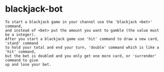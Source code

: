 # blackjack-bot
    To start a blackjack game in your channel use the 'blackjack <bet>' command,
    and instead of <bet> put the amount you want to gamble (the value must be a integer).
    After you start a blackjack game use 'hit' command to draw a new card, 'stand' command
    to hold your total and end your turn, 'double' command which is like a 'hit' command,
    but the bet is doubled and you only get one more card, or 'surrender' command to give
    up and lose your bet.
